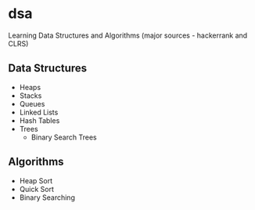 # dsa
Learning Data Structures and Algorithms (major sources - hackerrank and CLRS)

## Data Structures
- Heaps
- Stacks
- Queues
- Linked Lists
- Hash Tables
- Trees
    - Binary Search Trees

## Algorithms
- Heap Sort
- Quick Sort
- Binary Searching
